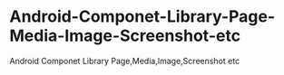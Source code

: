 # Android-Componet-Library-Page-Media-Image-Screenshot-etc
Android Componet Library Page,Media,Image,Screenshot etc
